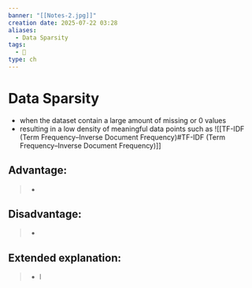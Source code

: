 ```yaml
---
banner: "[[Notes-2.jpg]]"
creation date: 2025-07-22 03:28
aliases:
  - Data Sparsity
tags:
  - 🧠
type: ch
---
```

# Data Sparsity
- when the dataset contain a large amount of missing or 0 values
- resulting in a low density of meaningful data points
such as ![[TF-IDF (Term Frequency–Inverse Document Frequency)#TF-IDF (Term Frequency–Inverse Document Frequency)]]
## Advantage:
> - 

## Disadvantage:
> - 

## Extended explanation:
> - l


